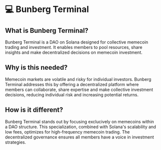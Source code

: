 # 💻 Bunberg Terminal

## What is Bunberg Terminal?

Bunberg Terminal is a DAO on Solana designed for collective memecoin trading and investment. It enables members to pool resources, share insights and make decentralized decisions on memecoin investment.

## Why is this needed?

Memecoin markets are volatile and risky for individual investors. Bunberg Terminal addresses this by offering a decentralized platform where members can collaborate, share expertise and make collective investment decisions, reducing individual risk and increasing potential returns.

## How is it different?

Bunberg Terminal stands out by focusing exclucively on memecoins within a DAO structure. This specialization, combined with Solana's scalability and low fees, optimizes for high-frequency memecoin trading. The decentralized governance ensures all members have a voice in investment strategies.



